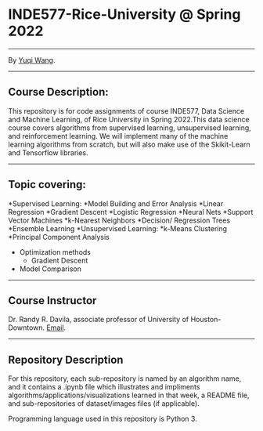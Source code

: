 # INDE577-Rice-University @ Spring 2022
---

By [Yuqi Wang](https://github.com/YuqiWang98).

---
## Course Description: 
This repository is for code assignments of course INDE577, Data Science and Machine Learning, of Rice University in Spring 2022.This data science course covers algorithms from supervised learning, unsupervised learning, and reinforcement learning. We will implement many of the machine learning algorithms from scratch, but will also make use of the Skikit-Learn and Tensorflow libraries.

---
## Topic covering:
*Supervised Learning:
  *Model Building and Error Analysis
  *Linear Regression
  *Gradient Descent
  *Logistic Regression
  *Neural Nets
  *Support Vector Machines
  *k-Nearest Neighbors
  *Decision/ Regression Trees
  *Ensemble Learning
*Unsupervised Learning:
  *k-Means Clustering
  *Principal Component Analysis
* Optimization methods
  * Gradient Descent
* Model Comparison
---
## Course Instructor
Dr. Randy R. Davila, associate professor of University of Houston-Downtown. [Email](rrd6@rice.edu).

---

## Repository Description

For this repository, each sub-repository is named by an algorithm name, and it contains a .ipynb file which illustrates and impliments algorithms/applications/visualizations learned in that week, a README file, and sub-repositories of dataset/images files (if applicable).

Programming language used in this repository is Python 3.
